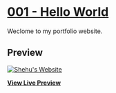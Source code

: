 # [001 - Hello World](https://shehu.dev)

Weclome to my portfolio website.

## Preview

[![Shehu's Website](https://s3-us-west-1.amazonaws.com/shehu.dev/Screenshot+at+May+11+16-47-48.png)](https://shehu.dev)

**[View Live Preview](https://shehu.dev)**